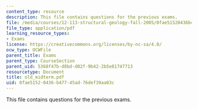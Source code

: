 ```yaml
---
content_type: resource
description: This file contains questions for the previous exams.
file: /media/courses/12-113-structural-geology-fall-2005/0fae51520436b47745ad76def39aa03c_old_midterm.pdf
file_type: application/pdf
learning_resource_types:
- Exams
license: https://creativecommons.org/licenses/by-nc-sa/4.0/
ocw_type: OCWFile
parent_title: Exams
parent_type: CourseSection
parent_uid: 5368f47b-d8bd-d02f-9b42-2b5e81747713
resourcetype: Document
title: old_midterm.pdf
uid: 0fae5152-0436-b477-45ad-76def39aa03c
---
```

This file contains questions for the previous exams.